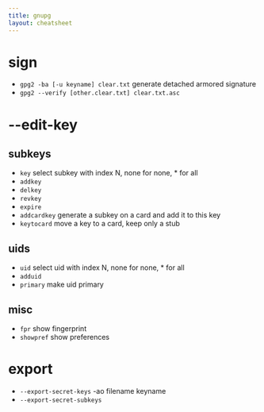 ```yaml
---
title: gnupg
layout: cheatsheet
---
```

# sign
- `gpg2 -ba [-u keyname] clear.txt` generate detached armored signature
- `gpg2 --verify [other.clear.txt] clear.txt.asc`

# --edit-key

## subkeys
- `key` select subkey with index N, none for none, * for all
- `addkey`
- `delkey`
- `revkey`
- `expire`
- `addcardkey` generate a subkey on a card and add it to this key
- `keytocard` move a key to a card, keep only a stub

## uids
- `uid` select uid with index N, none for none, * for all
- `adduid`
- `primary` make uid primary

## misc
- `fpr` show fingerprint
- `showpref` show preferences

# export
- `--export-secret-keys` -ao filename keyname
- `--export-secret-subkeys`
